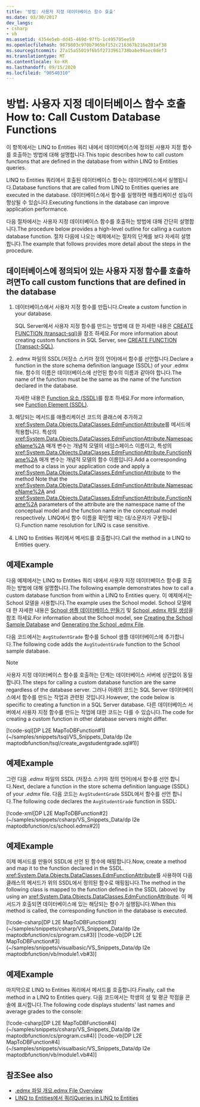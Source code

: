 ```yaml
---
title: '방법: 사용자 지정 데이터베이스 함수 호출'
ms.date: 03/30/2017
dev_langs:
- csharp
- vb
ms.assetid: 4354e5eb-dd45-469d-97fb-1c495705ee59
ms.openlocfilehash: 9879803c970b7965bf152c216367b216e201af38
ms.sourcegitcommit: 27a15a55019f6b5f2733961738babe94aec0def3
ms.translationtype: MT
ms.contentlocale: ko-KR
ms.lasthandoff: 09/15/2020
ms.locfileid: "90540310"
---
```

# <a name="how-to-call-custom-database-functions"></a><span data-ttu-id="4cb22-102">방법: 사용자 지정 데이터베이스 함수 호출</span><span class="sxs-lookup"><span data-stu-id="4cb22-102">How to: Call Custom Database Functions</span></span>

<span data-ttu-id="4cb22-103">이 항목에서는 LINQ to Entities 쿼리 내에서 데이터베이스에 정의된 사용자 지정 함수를 호출하는 방법에 대해 설명합니다.</span><span class="sxs-lookup"><span data-stu-id="4cb22-103">This topic describes how to call custom functions that are defined in the database from within LINQ to Entities queries.</span></span>

<span data-ttu-id="4cb22-104">LINQ to Entities 쿼리에서 호출된 데이터베이스 함수는 데이터베이스에서 실행됩니다.</span><span class="sxs-lookup"><span data-stu-id="4cb22-104">Database functions that are called from LINQ to Entities queries are executed in the database.</span></span> <span data-ttu-id="4cb22-105">데이터베이스에서 함수를 실행하면 애플리케이션 성능이 향상될 수 있습니다.</span><span class="sxs-lookup"><span data-stu-id="4cb22-105">Executing functions in the database can improve application performance.</span></span>

<span data-ttu-id="4cb22-106">다음 절차에서는 사용자 지정 데이터베이스 함수를 호출하는 방법에 대해 간단히 설명합니다.</span><span class="sxs-lookup"><span data-stu-id="4cb22-106">The procedure below provides a high-level outline for calling a custom database function.</span></span> <span data-ttu-id="4cb22-107">절차 다음에 나오는 예제에서는 절차의 단계를 보다 자세히 설명합니다.</span><span class="sxs-lookup"><span data-stu-id="4cb22-107">The example that follows provides more detail about the steps in the procedure.</span></span>

## <a name="to-call-custom-functions-that-are-defined-in-the-database"></a><span data-ttu-id="4cb22-108">데이터베이스에 정의되어 있는 사용자 지정 함수를 호출하려면</span><span class="sxs-lookup"><span data-stu-id="4cb22-108">To call custom functions that are defined in the database</span></span>

1. <span data-ttu-id="4cb22-109">데이터베이스에서 사용자 지정 함수를 만듭니다.</span><span class="sxs-lookup"><span data-stu-id="4cb22-109">Create a custom function in your database.</span></span>

     <span data-ttu-id="4cb22-110">SQL Server에서 사용자 지정 함수를 만드는 방법에 대 한 자세한 내용은 [CREATE FUNCTION (transact-sql)](/sql/t-sql/statements/create-function-transact-sql)을 참조 하세요.</span><span class="sxs-lookup"><span data-stu-id="4cb22-110">For more information about creating custom functions in SQL Server, see [CREATE FUNCTION (Transact-SQL)](/sql/t-sql/statements/create-function-transact-sql).</span></span>

2. <span data-ttu-id="4cb22-111">.edmx 파일의 SSDL(저장소 스키마 정의 언어)에서 함수를 선언합니다.</span><span class="sxs-lookup"><span data-stu-id="4cb22-111">Declare a function in the store schema definition language (SSDL) of your .edmx file.</span></span> <span data-ttu-id="4cb22-112">함수의 이름은 데이터베이스에 선언된 함수의 이름과 같아야 합니다.</span><span class="sxs-lookup"><span data-stu-id="4cb22-112">The name of the function must be the same as the name of the function declared in the database.</span></span>

     <span data-ttu-id="4cb22-113">자세한 내용은 [Function 요소 (SSDL)](/ef/ef6/modeling/designer/advanced/edmx/ssdl-spec#function-element-ssdl)를 참조 하세요.</span><span class="sxs-lookup"><span data-stu-id="4cb22-113">For more information, see [Function Element (SSDL)](/ef/ef6/modeling/designer/advanced/edmx/ssdl-spec#function-element-ssdl).</span></span>

3. <span data-ttu-id="4cb22-114">해당되는 메서드를 애플리케이션 코드의 클래스에 추가하고 <xref:System.Data.Objects.DataClasses.EdmFunctionAttribute>를 메서드에 적용합니다. 특성의 <xref:System.Data.Objects.DataClasses.EdmFunctionAttribute.NamespaceName%2A> 매개 변수는 개념적 모델의 네임스페이스 이름이고, 특성의 <xref:System.Data.Objects.DataClasses.EdmFunctionAttribute.FunctionName%2A> 매개 변수는 개념적 모델의 함수 이름입니다.</span><span class="sxs-lookup"><span data-stu-id="4cb22-114">Add a corresponding method to a class in your application code and apply a <xref:System.Data.Objects.DataClasses.EdmFunctionAttribute> to the method Note that the <xref:System.Data.Objects.DataClasses.EdmFunctionAttribute.NamespaceName%2A> and <xref:System.Data.Objects.DataClasses.EdmFunctionAttribute.FunctionName%2A> parameters of the attribute are the namespace name of the conceptual model and the function name in the conceptual model respectively.</span></span> <span data-ttu-id="4cb22-115">LINQ에서 함수 이름을 확인할 때는 대/소문자가 구분됩니다.</span><span class="sxs-lookup"><span data-stu-id="4cb22-115">Function name resolution for LINQ is case sensitive.</span></span>

4. <span data-ttu-id="4cb22-116">LINQ to Entities 쿼리에서 메서드를 호출합니다.</span><span class="sxs-lookup"><span data-stu-id="4cb22-116">Call the method in a LINQ to Entities query.</span></span>  

## <a name="example"></a><span data-ttu-id="4cb22-117">예제</span><span class="sxs-lookup"><span data-stu-id="4cb22-117">Example</span></span>

<span data-ttu-id="4cb22-118">다음 예제에서는 LINQ to Entities 쿼리 내에서 사용자 지정 데이터베이스 함수를 호출하는 방법에 대해 설명합니다.</span><span class="sxs-lookup"><span data-stu-id="4cb22-118">The following example demonstrates how to call a custom database function from within a LINQ to Entities query.</span></span> <span data-ttu-id="4cb22-119">이 예제에서는 School 모델을 사용합니다.</span><span class="sxs-lookup"><span data-stu-id="4cb22-119">The example uses the School model.</span></span> <span data-ttu-id="4cb22-120">School 모델에 대 한 자세한 내용은 [School 샘플 데이터베이스 만들기](/previous-versions/dotnet/netframework-4.0/bb399731(v=vs.100)) 및 [School .edmx 파일 생성](/previous-versions/dotnet/netframework-4.0/bb399739(v=vs.100))을 참조 하세요.</span><span class="sxs-lookup"><span data-stu-id="4cb22-120">For information about the School model, see [Creating the School Sample Database](/previous-versions/dotnet/netframework-4.0/bb399731(v=vs.100)) and [Generating the School .edmx File](/previous-versions/dotnet/netframework-4.0/bb399739(v=vs.100)).</span></span>

<span data-ttu-id="4cb22-121">다음 코드에서는 `AvgStudentGrade` 함수를 School 샘플 데이터베이스에 추가합니다.</span><span class="sxs-lookup"><span data-stu-id="4cb22-121">The following code adds the `AvgStudentGrade` function to the School sample database.</span></span>

> [!NOTE]
> <span data-ttu-id="4cb22-122">사용자 지정 데이터베이스 함수를 호출하는 단계는 데이터베이스 서버에 상관없이 동일합니다.</span><span class="sxs-lookup"><span data-stu-id="4cb22-122">The steps for calling a custom database function are the same regardless of the database server.</span></span> <span data-ttu-id="4cb22-123">그러나 아래의 코드는 SQL Server 데이터베이스에서 함수를 만드는 작업과 관련된 것입니다.</span><span class="sxs-lookup"><span data-stu-id="4cb22-123">However, the code below is specific to creating a function in a SQL Server database.</span></span> <span data-ttu-id="4cb22-124">다른 데이터베이스 서버에서 사용자 지정 함수를 만드는 작업에 대한 코드는 다를 수 있습니다.</span><span class="sxs-lookup"><span data-stu-id="4cb22-124">The code for creating a custom function in other database servers might differ.</span></span>

[!code-sql[DP L2E MapToDBFunction#1](~/samples/snippets/tsql/VS_Snippets_Data/dp l2e maptodbfunction/tsql/create_avgstudentgrade.sql#1)]

## <a name="example"></a><span data-ttu-id="4cb22-125">예제</span><span class="sxs-lookup"><span data-stu-id="4cb22-125">Example</span></span>

<span data-ttu-id="4cb22-126">그런 다음 *.edmx* 파일의 SSDL (저장소 스키마 정의 언어)에서 함수를 선언 합니다.</span><span class="sxs-lookup"><span data-stu-id="4cb22-126">Next, declare a function in the store schema definition language (SSDL) of your *.edmx* file.</span></span> <span data-ttu-id="4cb22-127">다음 코드는 `AvgStudentGrade` SSDL에서 함수를 선언 합니다.</span><span class="sxs-lookup"><span data-stu-id="4cb22-127">The following code declares the `AvgStudentGrade` function in SSDL:</span></span>

[!code-xml[DP L2E MapToDBFunction#2](~/samples/snippets/csharp/VS_Snippets_Data/dp l2e maptodbfunction/cs/school.edmx#2)]

## <a name="example"></a><span data-ttu-id="4cb22-128">예제</span><span class="sxs-lookup"><span data-stu-id="4cb22-128">Example</span></span>

<span data-ttu-id="4cb22-129">이제 메서드를 만들어 SSDL에 선언 된 함수에 매핑합니다.</span><span class="sxs-lookup"><span data-stu-id="4cb22-129">Now, create a method and map it to the function declared in the SSDL.</span></span> <span data-ttu-id="4cb22-130"><xref:System.Data.Objects.DataClasses.EdmFunctionAttribute>를 사용하여 다음 클래스의 메서드가 위의 SSDL에서 정의된 함수로 매핑됩니다.</span><span class="sxs-lookup"><span data-stu-id="4cb22-130">The method in the following class is mapped to the function defined in the SSDL (above) by using an <xref:System.Data.Objects.DataClasses.EdmFunctionAttribute>.</span></span> <span data-ttu-id="4cb22-131">이 메서드가 호출되면 데이터베이스에 있는 해당되는 함수가 실행됩니다.</span><span class="sxs-lookup"><span data-stu-id="4cb22-131">When this method is called, the corresponding function in the database is executed.</span></span>

[!code-csharp[DP L2E MapToDBFunction#3](~/samples/snippets/csharp/VS_Snippets_Data/dp l2e maptodbfunction/cs/program.cs#3)]
[!code-vb[DP L2E MapToDBFunction#3](~/samples/snippets/visualbasic/VS_Snippets_Data/dp l2e maptodbfunction/vb/module1.vb#3)]

## <a name="example"></a><span data-ttu-id="4cb22-132">예제</span><span class="sxs-lookup"><span data-stu-id="4cb22-132">Example</span></span>

<span data-ttu-id="4cb22-133">마지막으로 LINQ to Entities 쿼리에서 메서드를 호출합니다.</span><span class="sxs-lookup"><span data-stu-id="4cb22-133">Finally, call the method in a LINQ to Entities query.</span></span> <span data-ttu-id="4cb22-134">다음 코드에서는 학생의 성 및 평균 학점을 콘솔에 표시합니다.</span><span class="sxs-lookup"><span data-stu-id="4cb22-134">The following code displays students' last names and average grades to the console:</span></span>

[!code-csharp[DP L2E MapToDBFunction#4](~/samples/snippets/csharp/VS_Snippets_Data/dp l2e maptodbfunction/cs/program.cs#4)]
[!code-vb[DP L2E MapToDBFunction#4](~/samples/snippets/visualbasic/VS_Snippets_Data/dp l2e maptodbfunction/vb/module1.vb#4)]

## <a name="see-also"></a><span data-ttu-id="4cb22-135">참조</span><span class="sxs-lookup"><span data-stu-id="4cb22-135">See also</span></span>

- <span data-ttu-id="4cb22-136">[.edmx 파일 개요](/previous-versions/dotnet/netframework-4.0/cc982042(v=vs.100))</span><span class="sxs-lookup"><span data-stu-id="4cb22-136">[.edmx File Overview](/previous-versions/dotnet/netframework-4.0/cc982042(v=vs.100))</span></span>
- [<span data-ttu-id="4cb22-137">LINQ to Entities에서 쿼리</span><span class="sxs-lookup"><span data-stu-id="4cb22-137">Queries in LINQ to Entities</span></span>](queries-in-linq-to-entities.md)
